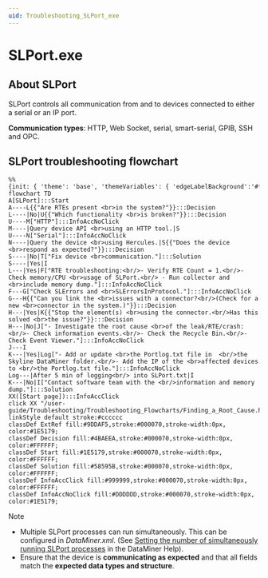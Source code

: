 ```yaml
---
uid: Troubleshooting_SLPort_exe
---
```


# SLPort.exe

## About SLPort

SLPort controls all communication from and to devices connected to either a serial or an IP port.

**Communication types**: HTTP, Web Socket, serial, smart-serial, GPIB, SSH and OPC.

## SLPort troubleshooting flowchart

```mermaid
%%{init: { 'theme': 'base', 'themeVariables': { 'edgeLabelBackground':'#fff', 'fontFamily' : 'Segoe UI'}}}%%
flowchart TD
A[SLPort]:::Start
A----L{{"Are RTEs present <br>in the system?"}}:::Decision
L----|No|U{{"Which functionality <br>is broken?"}}:::Decision
U----M["HTTP"]:::InfoAccNoClick
M----|Query device API <br>using an HTTP tool.|S
U----N["Serial"]:::InfoAccNoClick
N----|Query the device <br>using Hercules.|S{{"Does the device <br>respond as expected?"}}:::Decision
S----|No|T["Fix device <br>communication."]:::Solution
S----|Yes|I
L---|Yes|F["RTE troubleshooting:<br/>- Verify RTE Count = 1.<br/>- Check memory/CPU <br>usage of SLPort.<br/> - Run collector and <br>include memory dump."]:::InfoAccNoClick
F---G["Check SLErrors and <br>SLErrorsInProtocol."]:::InfoAccNoClick
G---H{{"Can you link the <br>issues with a connector?<br/>(Check for a new <br>connector in the system.)"}}:::Decision
H---|Yes|K{{"Stop the element(s) <br>using the connector.<br/>Has this solved <br>the issue?"}}:::Decision
H---|No|J["- Investigate the root cause <br>of the leak/RTE/crash:<br/>- Check information events.<br/>- Check the Recycle Bin.<br/>- Check Event Viewer."]:::InfoAccNoClick
J---I
K---|Yes|Log["- Add or update <br>the Portlog.txt file in  <br/>the Skyline DataMiner folder.<br/>- Add the IP of the <br>affected devices to <br/>the Portlog.txt file."]:::InfoAccNoClick
Log---|After 5 min of logging<br/> into SLPort.txt|I
K---|No|I["Contact software team with the <br/>information and memory dump."]:::Solution
XX([Start page]):::InfoAccClick
click XX "/user-guide/Troubleshooting/Troubleshooting_Flowcharts/Finding_a_Root_Cause.html" "Go to the start page"
linkStyle default stroke:#cccccc
classDef ExtRef fill:#9DDAF5,stroke:#000070,stroke-width:0px, color:#1E5179;
classDef Decision fill:#4BAEEA,stroke:#000070,stroke-width:0px, color:#FFFFFF;
classDef Start fill:#1E5179,stroke:#000070,stroke-width:0px, color:#FFFFFF;
classDef Solution fill:#58595B,stroke:#000070,stroke-width:0px, color:#FFFFFF;
classDef InfoAccClick fill:#999999,stroke:#000070,stroke-width:0px, color:#FFFFFF;
classDef InfoAccNoClick fill:#DDDDDD,stroke:#000070,stroke-width:0px, color:#1E5179;
```

> [!NOTE]
>
> - Multiple SLPort processes can run simultaneously. This can be configured in *DataMiner.xml*. (See [Setting the number of simultaneously running SLPort processes](xref:Configuration_of_DataMiner_processes#setting-the-number-of-simultaneously-running-slprotocol-processes) in the DataMiner Help).
> - Ensure that the device is **communicating as expected** and that all fields match the **expected data types and structure**.
